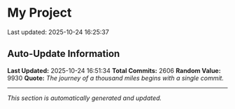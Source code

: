 # My Project


Last updated: 2025-10-24 16:25:37





















































































































































































































































































































































































































































































































































































































































































































































































































































































































































































































































































































































































































































































































































































































































































































































































































































































































































































































































































































































































































































































































































































































































































































































































































































































































































































































































































































































































































































































































































































































































































































## Auto-Update Information

**Last Updated:** 2025-10-24 16:51:34
**Total Commits:** 2606
**Random Value:** 9930
**Quote:** _The journey of a thousand miles begins with a single commit._

---
_This section is automatically generated and updated._